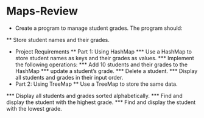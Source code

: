 # Maps-Review

* Create a program to manage student grades. The program should:

** Store student names and their grades.

* Project Requirements
** Part 1: Using HashMap
*** Use a HashMap to store student names as keys and their grades as values.
*** Implement the following operations:
*** Add 10 students and their grades to the HashMap
*** update a student’s grade.
*** Delete a student.
*** Display all students and grades in their input order.
* Part 2: Using TreeMap
** Use a TreeMap to store the same data.

*** Display all students and grades sorted alphabetically.
*** Find and display the student with the highest grade.
*** Find and display the student with the lowest grade.

